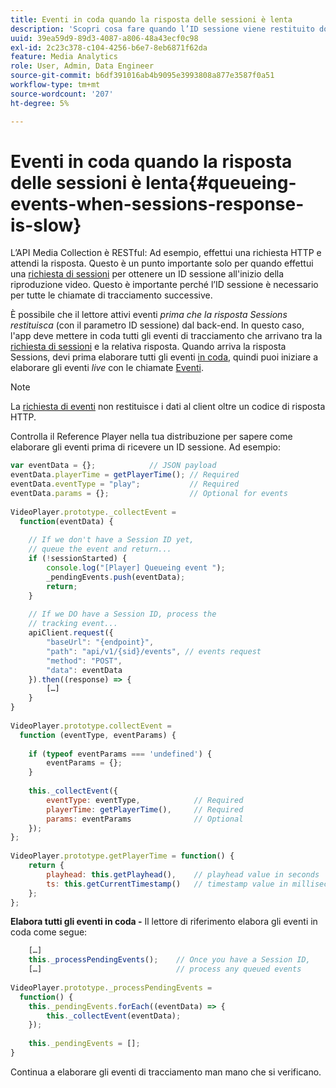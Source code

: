 ```yaml
---
title: Eventi in coda quando la risposta delle sessioni è lenta
description: 'Scopri cosa fare quando l’ID sessione viene restituito dopo che il lettore attiva gli eventi. '
uuid: 39ea59d9-89d3-4087-a806-48a43ecf0c98
exl-id: 2c23c378-c104-4256-b6e7-8eb6871f62da
feature: Media Analytics
role: User, Admin, Data Engineer
source-git-commit: b6df391016ab4b9095e3993808a877e3587f0a51
workflow-type: tm+mt
source-wordcount: '207'
ht-degree: 5%

---
```


# Eventi in coda quando la risposta delle sessioni è lenta{#queueing-events-when-sessions-response-is-slow}

L’API Media Collection è RESTful: Ad esempio, effettui una richiesta HTTP e attendi la risposta. Questo è un punto importante solo per quando effettui una [richiesta di sessioni](/help/media-collection-api/mc-api-ref/mc-api-sessions-req.md) per ottenere un ID sessione all&#39;inizio della riproduzione video. Questo è importante perché l’ID sessione è necessario per tutte le chiamate di tracciamento successive.

È possibile che il lettore attivi eventi _prima che la risposta Sessions restituisca_ (con il parametro ID sessione) dal back-end. In questo caso, l&#39;app deve mettere in coda tutti gli eventi di tracciamento che arrivano tra la [richiesta di sessioni](/help/media-collection-api/mc-api-ref/mc-api-sessions-req.md) e la relativa risposta. Quando arriva la risposta Sessions, devi prima elaborare tutti gli eventi [in coda](/help/media-collection-api/mc-api-ref/mc-api-events-req.md), quindi puoi iniziare a elaborare gli eventi _live_ con le chiamate [Eventi](/help/media-collection-api/mc-api-ref/mc-api-events-req.md).

>[!NOTE]
>
>La [richiesta di eventi](/help/media-collection-api/mc-api-ref/mc-api-events-req.md) non restituisce i dati al client oltre un codice di risposta HTTP.

Controlla il Reference Player nella tua distribuzione per sapere come elaborare gli eventi prima di ricevere un ID sessione. Ad esempio:

```js
var eventData = {};            // JSON payload 
eventData.playerTime = getPlayerTime(); // Required 
eventData.eventType = "play";           // Required 
eventData.params = {};                  // Optional for events 
 
VideoPlayer.prototype._collectEvent =  
  function(eventData) { 
 
    // If we don't have a Session ID yet,  
    // queue the event and return... 
    if (!sessionStarted) { 
        console.log("[Player] Queueing event "); 
        _pendingEvents.push(eventData); 
        return; 
    } 
 
    // If we DO have a Session ID, process the 
    // tracking event...     
    apiClient.request({ 
        "baseUrl": "{endpoint}", 
        "path": "api/v1/{sid}/events", // events request 
        "method": "POST", 
        "data": eventData 
    }).then((response) => {   
        […] 
    } 
} 
 
VideoPlayer.prototype.collectEvent =  
  function (eventType, eventParams) { 
         
    if (typeof eventParams === 'undefined') {   
        eventParams = {}; 
    } 
 
    this._collectEvent({                   
        eventType: eventType,            // Required 
        playerTime: getPlayerTime(),     // Required 
        params: eventParams              // Optional  
    });                                    
}; 
 
VideoPlayer.prototype.getPlayerTime = function() { 
    return { 
        playhead: this.getPlayhead(),    // playhead value in seconds 
        ts: this.getCurrentTimestamp()   // timestamp value in milliseconds 
    }; 
};
```

**Elabora tutti gli eventi in coda -** Il lettore di riferimento elabora gli eventi in coda come segue:

```js
    […] 
    this._processPendingEvents();    // Once you have a Session ID, 
    […]                              // process any queued events 
 
VideoPlayer.prototype._processPendingEvents =  
  function() { 
    this._pendingEvents.forEach((eventData) => { 
        this._collectEvent(eventData); 
    }); 
 
    this._pendingEvents = []; 
}
```

Continua a elaborare gli eventi di tracciamento man mano che si verificano.
